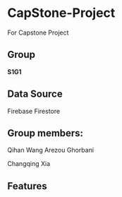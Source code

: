 # CapStone-Project
For Capstone Project
## Group  
__S1G1__
## Data Source  
Firebase Firestore
## Group members:  
Qihan Wang
Arezou Ghorbani

Changqing Xia
## Features